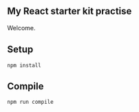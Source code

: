 My React starter kit practise
---
 
Welcome.


Setup
---
 
```
npm install
```
 
 
 
Compile
---
 
```
npm run compile
```